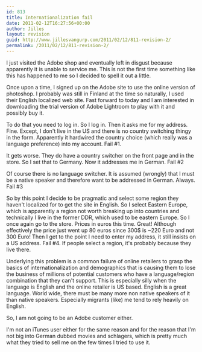 ```yaml
---
id: 813
title: Internationalization fail
date: 2011-02-12T16:27:56+00:00
author: Jilles
layout: revision
guid: http://www.jillesvangurp.com/2011/02/12/811-revision-2/
permalink: /2011/02/12/811-revision-2/
---
```

I just visited the Adobe shop and eventually left in disgust because apparently it is unable to service me. This is not the first time something like this has happened to me so I decided to spell it out a little.

Once upon a time, I signed up on the Adobe site to use the online version of photoshop. I probably was still in Finland at the time so naturally, I used their English localized web site. Fast forward to today and I am interested in downloading the trial version of Adobe Lightroom to play with it and possibly buy it. 

To do that you need to log in. So I log in. Then it asks me for my address. Fine. Except, I don't live in the US and there is no country switching thingy in the form. Apparently it hardwired the country choice (which really was a language preference) into my account. Fail #1.

It gets worse. They do have a country switcher on the front page and in the store. So I set that to Germany. Now it addresses me in German. Fail #2

Of course there is no language switcher. It is assumed (wrongly) that I must be a native speaker and therefore want to be addressed in German. Always. Fail #3

So by this point I decide to be pragmatic and select some region they haven't localized for to get the site in English. So I select Eastern Europe, which is apparently a region not worth breaking up into countries and technically I live in the former DDR, which used to be eastern Europe. So I once again go to the store. Prices in euros this time. Great! Although effectively the price just went up 80 euros since 300$ is ~220 Euro and not 300 Euro! Then I get to the point I need to enter my address, it still insists on a US address. Fail #4. If people select a region, it's probably because they live there. 

Underlying this problem is a common failure of online retailers to grasp the basics of internationalization and demographics that is causing them to lose the business of millions of potential customers who have a language/region combination that they can't support. This is especially silly when the language is English and the online retailer is US based. English is a great language. World wide, there must be many more non native speakers of it than native speakers. Especially migrants (like) me tend to rely heavily on English.

So, I am not going to be an Adobe customer either. 

I'm not an iTunes user either for the same reason and for the reason that I'm not big into German dubbed movies and schlagers, which is pretty much what they tried to sell me on the few times I tried to use it.